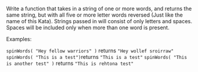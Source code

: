 Write a function that takes in a string of one or more words, and returns the same string, but with all five or more letter words reversed (Just like the name of this Kata). Strings passed in will consist of only letters and spaces. Spaces will be included only when more than one word is present.

Examples:

`spinWords( "Hey fellow warriors" )` returns `"Hey wollef sroirraw"`
`spinWords( "This is a test")`returns `"This is a test"`
`spinWords( "This is another test" )` returns `"This is rehtona test"`
